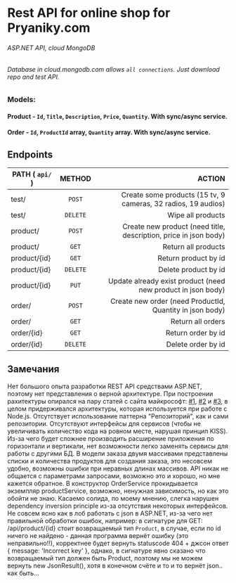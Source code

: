 # Rest API for online shop for Pryaniky.com
###### ASP.NET API, cloud MongoDB
###### Database in cloud.mongodb.com allows `all connections`. Just download repo and test API.
### Models:
#### Product - `Id`, `Title`, `Description`, `Price`, `Quantity`. With sync/async service.
#### Order - `Id`, `ProductId` array, `Quantity` array. With sync/async service.
## Endpoints
| PATH ( `api/` )| METHOD | ACTION |
|----------------|:---------:|----------------:|
| test/ | `POST` | Create some products (15 tv, 9 cameras, 32 radios, 19 audios) |
| test/ | `DELETE` | Wipe all products |
| product/ | `POST` | Create new product (need title, description, price in json body) |
| product/ | `GET` | Return all products |
| product/{id} | `GET` | Return product by id |
| product/{id} | `DELETE` | Delete product by id |
| product/{id} | `PUT` | Update already exist product (need new product in json body) |
| order/ | `POST` | Create new order (need ProductId, Quantity in json body) |
| order/ | `GET` | Return all orders |
| order/{id} | `GET` | Return order by id |
| order/{id} | `DELETE` | Delete order by id |

## Замечания
 Нет большого опыта разработки REST API средствами ASP.NET, поэтому нет представления о верной архитектуре. При построении рахитектуры опирался на пару статей с сайта майкрософт: [#1](https://docs.microsoft.com/en-us/aspnet/core/tutorials/first-web-api?view=aspnetcore-5.0&tabs=visual-studio), [#2](https://docs.microsoft.com/en-us/dotnet/architecture/microservices/microservice-ddd-cqrs-patterns/ddd-oriented-microservice) и [#3](https://github.com/evgomes/supermarket-api), в целом придерживался архитектуры, которая используется при работе с Node.js. Отсутствует использование паттерна "Репозиторий", как и сами репозитории. Отсутствуют интерфейсы для сервисов (чтобы не увеличивать количество кода на ровном месте, нарушая принцип KISS). Из-за чего будет сложнее производить расширение приложения по горизонтали и вертикали, нет возможности легко заменять сервисы для работы с другими БД. В модели заказа двумя массивами представлены списки и количества продуктов для создания заказа, это несовсем удобно, возможны ошибки при неравных длинах массивов. API никак не общается с параметрами запросами, возможно это и хорошо, но мне кажется обратное. В конструктор OrderService прокидывается экземпляр productService, возможно, ненужная зависимость, но как это обойти не знаю. Касаемо солида, по моему мнению, слегка нарушен dependency inversion principle из-за отсутствия некоторых интерфейсов. Не совсем ясно как в лоб работать с json в ASP.NET, из-за чего нет правильной обработки ошибок, например: в сигнатуре для GET: /api/product/{id} стоит возвращаемый тип `Product`, в случае, если по id ничего не найдено - данная программа вернёт ошибку (это неправильно!!), корректнее будет вернуть statuscode 404 + джсон ответ { message: 'Incorrect key' }, однако, в сигнатуре явно сказано что возвращаемый тип должен быть Product, поэтому мы не можем вернуть new JsonResult(), хотя в конечном счёте и то и то вернёт json.. как быть...
